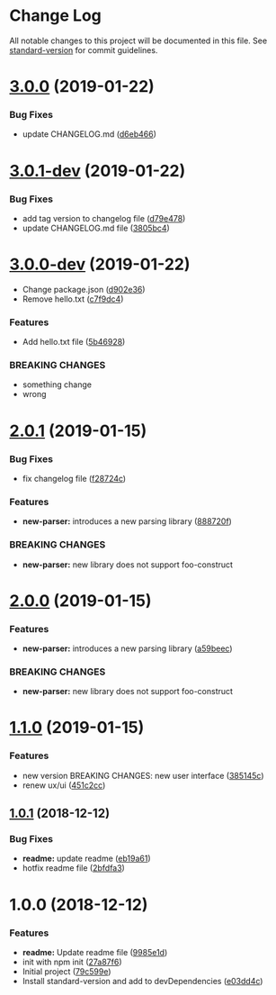# Change Log

All notable changes to this project will be documented in this file. See [standard-version](https://github.com/conventional-changelog/standard-version) for commit guidelines.

<a name="3.0.0"></a>
# [3.0.0](https://github.com/zhuongnx/study-release/compare/v3.0.1-dev...v3.0.0) (2019-01-22)


### Bug Fixes

* update CHANGELOG.md ([d6eb466](https://github.com/zhuongnx/study-release/commit/d6eb466))



<a name="3.0.1-dev"></a>
# [3.0.1-dev](https://github.com/zhuongnx/study-release/compare/v3.0.0-dev...v3.0.1-dev) (2019-01-22)


### Bug Fixes

* add tag version to changelog file ([d79e478](https://github.com/zhuongnx/study-release/commit/d79e478))
* update CHANGELOG.md file ([3805bc4](https://github.com/zhuongnx/study-release/commit/3805bc4))



<a name="3.0.0-dev"></a>
# [3.0.0-dev](https://github.com/zhuongnx/study-release/compare/v2.0.1...v3.0.0-dev) (2019-01-22)


* Change package.json ([d902e36](https://github.com/zhuongnx/study-release/commit/d902e36))
* Remove hello.txt ([c7f9dc4](https://github.com/zhuongnx/study-release/commit/c7f9dc4))


### Features

* Add hello.txt file ([5b46928](https://github.com/zhuongnx/study-release/commit/5b46928))


### BREAKING CHANGES

* something change
* wrong



<a name="2.0.1"></a>
# [2.0.1](https://github.com/zhuongnx/study-release/compare/v2.0.0...v2.0.1) (2019-01-15)


### Bug Fixes

* fix changelog file ([f28724c](https://github.com/zhuongnx/study-release/commit/f28724c))


### Features

* **new-parser:** introduces a new parsing library ([888720f](https://github.com/zhuongnx/study-release/commit/888720f))


### BREAKING CHANGES

* **new-parser:** new library does not support foo-construct



<a name="2.0.0"></a>
# [2.0.0](https://github.com/zhuongnx/study-release/compare/v1.1.0...v2.0.0) (2019-01-15)


### Features

* **new-parser:** introduces a new parsing library ([a59beec](https://github.com/zhuongnx/study-release/commit/a59beec))


### BREAKING CHANGES

* **new-parser:** new library does not support foo-construct



<a name="1.1.0"></a>
# [1.1.0](https://github.com/zhuongnx/study-release/compare/v1.0.1...v1.1.0) (2019-01-15)


### Features

* new version BREAKING CHANGES: new user interface ([385145c](https://github.com/zhuongnx/study-release/commit/385145c))
* renew ux/ui ([451c2cc](https://github.com/zhuongnx/study-release/commit/451c2cc))



<a name="1.0.1"></a>
## [1.0.1](https://github.com/zhuongnx/study-release/compare/v1.0.0...v1.0.1) (2018-12-12)


### Bug Fixes

* **readme:** update readme ([eb19a61](https://github.com/zhuongnx/study-release/commit/eb19a61))
* hotfix readme file ([2bfdfa3](https://github.com/zhuongnx/study-release/commit/2bfdfa3))



<a name="1.0.0"></a>
# 1.0.0 (2018-12-12)


### Features

* **readme:** Update readme file ([9985e1d](https://github.com/zhuongnx/study-release/commit/9985e1d))
* init with npm init ([27a87f6](https://github.com/zhuongnx/study-release/commit/27a87f6))
* Initial project ([79c599e](https://github.com/zhuongnx/study-release/commit/79c599e))
* Install standard-version and add to devDependencies ([e03dd4c](https://github.com/zhuongnx/study-release/commit/e03dd4c))

